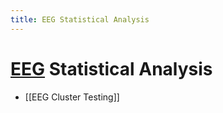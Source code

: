 ```yaml
---
title: EEG Statistical Analysis
---
```


# [EEG](EEG.md) Statistical Analysis
- [[EEG Cluster Testing]]








































































